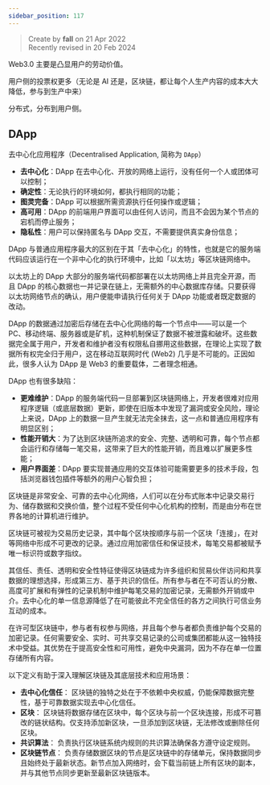 ```yaml
---
sidebar_position: 117
---
```


> Create by **fall** on 21 Apr 2022<br/>
> Recently revised in 20 Feb 2024

Web3.0 主要是凸显用户的劳动价值。

用户侧的投票权更多（无论是 AI 还是，区块链，都让每个人生产内容的成本大大降低，参与到生产中来）

分布式，分布到用户侧。

## DApp

去中心化应用程序（Decentralised Application, 简称为 `DApp`）

- **去中心化**：DApp 在去中心化、开放的网络上运行，没有任何一个人或团体可以控制；
- **确定性**：无论执行的环境如何，都执行相同的功能；
- **图灵完备**：DApp 可以根据所需资源执行任何操作或逻辑；
- **高可用**：DApp 的前端用户界面可以由任何人访问，而且不会因为某个节点的宕机而停止服务；
- **隐私性**：用户可以保持匿名与 DApp 交互，不需要提供真实身份信息；

DApp 与普通应用程序最大的区别在于其「去中心化」的特性，也就是它的服务端代码应该运行在一个非中心化的执行环境中，比如「以太坊」等区块链网络中。

以太坊上的 DApp 大部分的服务端代码都部署在以太坊网络上并且完全开源，而且 DApp 的核心数据也一并记录在链上，无需额外的中心数据库存储。只要获得以太坊网络节点的确认，用户便能申请执行任何关于 DApp 功能或者既定数据的改动。

DApp 的数据通过加密后存储在去中心化网络的每一个节点中——可以是一个  PC、移动终端、服务器或是矿机，这种机制保证了数据不被泄露和破坏。这些数据完全属于用户，开发者和维护者没有权限私自挪用这些数据，在理论上实现了数据所有权完全归于用户，这在移动互联网时代 (Web2) 几乎是不可能的。正因如此，很多人认为 DApp 是 Web3 的重要载体，二者理念相通。

DApp 也有很多缺陷：

- **更难维护**：DApp 的服务端代码一旦部署到区块链网络上，开发者很难对应用程序逻辑（或底层数据）更新，即使在旧版本中发现了漏洞或安全风险，理论上来说，DApp 上的数据一旦产生就无法完全抹去，这一点和普通应用程序有明显区别；
- **性能开销大**：为了达到区块链所追求的安全、完整、透明和可靠，每个节点都会运行和存储每一笔交易，这带来了巨大的性能开销，而且难以扩展更多性能；
- **用户界面差**：DApp 要实现普通应用的交互体验可能需要更多的技术手段，包括浏览器钱包插件等额外的用户心智负担；

区块链是非常安全、可靠的去中心化网络，人们可以在分布式账本中记录交易行为、储存数据和交换价值，整个过程不受任何中心化机构的控制，而是由分布在世界各地的计算机进行维护。

区块链可被视为交易历史记录，其中每个区块按顺序与前一个区块「连接」，在对等网络中形成不可更改的记录。通过应用加密信任和保证技术，每笔交易都被赋予唯一标识符或数字指纹。

其信任、责任、透明和安全性特征使得区块链成为许多组织和贸易伙伴访问和共享数据的理想选择，形成第三方、基于共识的信任。所有参与者在不可否认的分散、高度可扩展和有弹性的记录机制中维护每笔交易的加密记录，无需额外开销或中介。去中心化的单一信息源降低了在可能彼此不完全信任的各方之间执行可信业务互动的成本。

在许可型区块链中，参与者有权参与网络，并且每个参与者都负责维护每个交易的加密记录。任何需要安全、实时、可共享交易记录的公司或集团都能从这一独特技术中受益。其优势在于提高安全性和可用性，避免中央漏洞，因为不存在单一位置存储所有内容。

以下定义有助于深入理解区块链及其底层技术和应用场景：

- **去中心化信任**： 区块链的独特之处在于不依赖中央权威，仍能保障数据完整性，基于可靠数据实现去中心化信任。
- **区块**： 区块链将数据存储在区块中，每个区块与前一个区块连接，形成不可篡改的链状结构。仅支持添加新区块，一旦添加到区块链，无法修改或删除任何区块。
- **共识算法**： 负责执行区块链系统内规则的共识算法确保各方遵守设定规则。
- **区块链节点**： 负责存储数据区块的节点是区块链中的存储单元，保持数据同步且始终处于最新状态。新节点加入网络时，会下载当前链上所有区块的副本，并与其他节点同步更新至最新区块链版本。